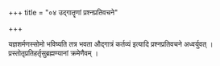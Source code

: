 +++
title = "०४ उद्गातॄणां प्रश्नप्रतिवचने"

+++

यज्ञशर्मणस्सोमो भविष्यति तत्र भवता औद्गात्रं कर्तव्यं इत्यादि प्रश्नप्रतिवचने अध्वर्युवत् । प्रस्तोतृप्रतिहर्तृसुब्रह्मण्यानां क्रमेणैवम् ।
